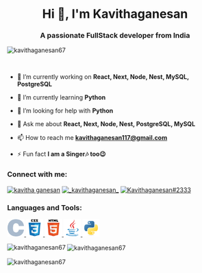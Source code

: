 <h1 align="center">Hi 👋, I'm Kavithaganesan</h1>
<h3 align="center">A passionate FullStack developer from India</h3>

<p align="left"> <img src="https://komarev.com/ghpvc/?username=kavithaganesan67&label=Profile%20views&color=0e75b6&style=flat" alt="kavithaganesan67" /> </p>

<p align="left"> <a href="https://twitter.com/" target="blank"><img src="https://img.shields.io/twitter/follow/?logo=twitter&style=for-the-badge" alt="" /></a> </p>

- 🔭 I’m currently working on **React, Next, Node, Nest, MySQL, PostgreSQL**

- 🌱 I’m currently learning **Python**

- 🤝 I’m looking for help with **Python**

- 💬 Ask me about **React, Next, Node, Nest, PostgreSQL, MySQL**

- 📫 How to reach me **kavithaganesan117@gmail.com**

- ⚡ Fun fact **I am a Singer🎶 too😉**

<h3 align="left">Connect with me:</h3>
<p align="left">
<a href="https://linkedin.com/in/kavitha ganesan" target="blank"><img align="center" src="https://raw.githubusercontent.com/rahuldkjain/github-profile-readme-generator/master/src/images/icons/Social/linked-in-alt.svg" alt="kavitha ganesan" height="30" width="40" /></a>
<a href="https://instagram.com/_kavithaganesan_" target="blank"><img align="center" src="https://raw.githubusercontent.com/rahuldkjain/github-profile-readme-generator/master/src/images/icons/Social/instagram.svg" alt="_kavithaganesan_" height="30" width="40" /></a>
<a href="https://discord.gg/Kavithaganesan#2333" target="blank"><img align="center" src="https://raw.githubusercontent.com/rahuldkjain/github-profile-readme-generator/master/src/images/icons/Social/discord.svg" alt="Kavithaganesan#2333" height="30" width="40" /></a>
</p>

<h3 align="left">Languages and Tools:</h3>
<p align="left"> <a href="https://www.cprogramming.com/" target="_blank"> <img src="https://raw.githubusercontent.com/devicons/devicon/master/icons/c/c-original.svg" alt="c" width="40" height="40"/> </a> <a href="https://www.w3schools.com/css/" target="_blank"> <img src="https://raw.githubusercontent.com/devicons/devicon/master/icons/css3/css3-original-wordmark.svg" alt="css3" width="40" height="40"/> </a> <a href="https://www.w3.org/html/" target="_blank"> <img src="https://raw.githubusercontent.com/devicons/devicon/master/icons/html5/html5-original-wordmark.svg" alt="html5" width="40" height="40"/> </a> <a href="https://www.java.com" target="_blank"> <img src="https://raw.githubusercontent.com/devicons/devicon/master/icons/java/java-original.svg" alt="java" width="40" height="40"/> </a> <a href="https://www.python.org" target="_blank"> <img src="https://raw.githubusercontent.com/devicons/devicon/master/icons/python/python-original.svg" alt="python" width="40" height="40"/> </a> </p>

<p><img align="left" src="https://github-readme-stats.vercel.app/api/top-langs?username=kavithaganesan67&show_icons=true&locale=en&layout=compact" alt="kavithaganesan67" /></p>

<p>&nbsp;<img align="center" src="https://github-readme-stats.vercel.app/api?username=kavithaganesan67&show_icons=true&locale=en" alt="kavithaganesan67" /></p>

<p><img align="center" src="https://github-readme-streak-stats.herokuapp.com/?user=kavithaganesan67&" alt="kavithaganesan67" /></p>
